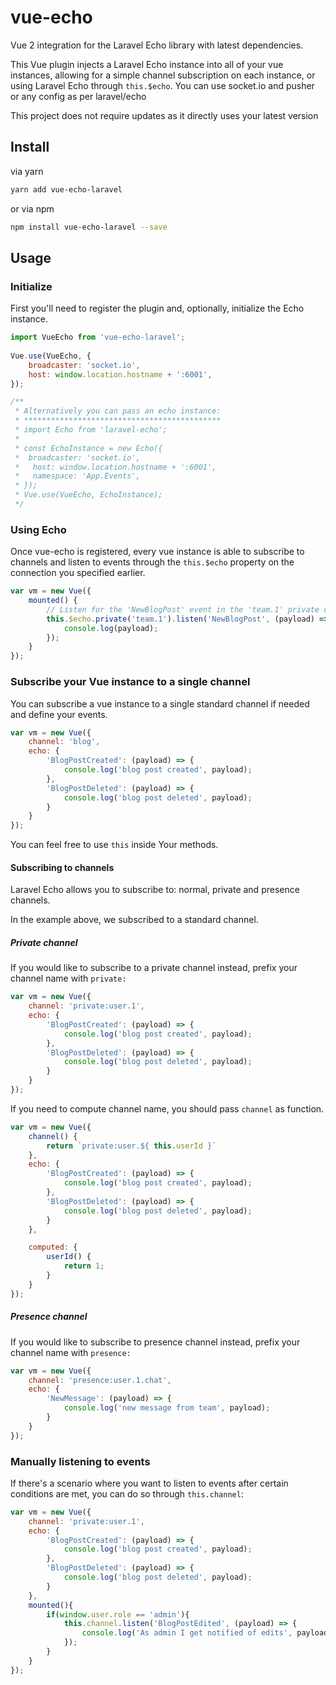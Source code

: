 # vue-echo
Vue 2 integration for the Laravel Echo library with latest dependencies.

This Vue plugin injects a Laravel Echo instance into all of your vue instances, allowing for a simple channel subscription on each instance, or using Laravel Echo through `this.$echo`.
You can use socket.io and pusher or any config as per laravel/echo

This project does not require updates as it directly uses your latest version

## Install

via yarn
``` bash
yarn add vue-echo-laravel
```

or via npm

``` bash
npm install vue-echo-laravel --save
```

## Usage

### Initialize
First you'll need to register the plugin and, optionally, initialize the Echo instance.

``` js
import VueEcho from 'vue-echo-laravel';
  
Vue.use(VueEcho, {
    broadcaster: 'socket.io',
    host: window.location.hostname + ':6001',
});

/**
 * Alternatively you can pass an echo instance:
 * ********************************************
 * import Echo from 'laravel-echo';
 * 
 * const EchoInstance = new Echo({
 *  broadcaster: 'socket.io',
 *   host: window.location.hostname + ':6001',
 *   namespace: 'App.Events',
 * });
 * Vue.use(VueEcho, EchoInstance);
 */
```

### Using Echo
Once vue-echo is registered, every vue instance is able to subscribe to channels and listen to events through the `this.$echo` property on the connection you specified earlier.

```js
var vm = new Vue({
    mounted() {
        // Listen for the 'NewBlogPost' event in the 'team.1' private channel
        this.$echo.private('team.1').listen('NewBlogPost', (payload) => {
            console.log(payload);
        });
    }
});
```

### Subscribe your Vue instance to a single channel
You can subscribe a vue instance to a single standard channel if needed and define your events.

```js
var vm = new Vue({
    channel: 'blog',
    echo: {
        'BlogPostCreated': (payload) => {
            console.log('blog post created', payload);
        },
        'BlogPostDeleted': (payload) => {
            console.log('blog post deleted', payload);
        }
    }
});
```

You can feel free to use `this` inside Your methods. 

#### Subscribing to channels

Laravel Echo allows you to subscribe to: normal, private and presence channels.

In the example above, we subscribed to a standard channel.

##### Private channel
If you would like to subscribe to a private channel instead, prefix your channel name with `private:`

```js
var vm = new Vue({
    channel: 'private:user.1',
    echo: {
        'BlogPostCreated': (payload) => {
            console.log('blog post created', payload);
        },
        'BlogPostDeleted': (payload) => {
            console.log('blog post deleted', payload);
        }
    }
});
```

If you need to compute channel name, you should pass `channel` as function.

```js
var vm = new Vue({
    channel() {
        return `private:user.${ this.userId }`
    },
    echo: {
        'BlogPostCreated': (payload) => {
            console.log('blog post created', payload);
        },
        'BlogPostDeleted': (payload) => {
            console.log('blog post deleted', payload);
        }
    },

    computed: {
        userId() {
            return 1;
        }
    }
});
````


##### Presence channel

If you would like to subscribe to presence channel instead, prefix your channel name with `presence:`

```js
var vm = new Vue({
    channel: 'presence:user.1.chat',
    echo: {
        'NewMessage': (payload) => {
            console.log('new message from team', payload);
        }
    }
});
```

### Manually listening to events

If there's a scenario where you want to listen to events after certain conditions are met, you can do so through `this.channel`:

```js
var vm = new Vue({
    channel: 'private:user.1',
    echo: {
        'BlogPostCreated': (payload) => {
            console.log('blog post created', payload);
        },
        'BlogPostDeleted': (payload) => {
            console.log('blog post deleted', payload);
        }
    },
    mounted(){
        if(window.user.role == 'admin'){
            this.channel.listen('BlogPostEdited', (payload) => {
                console.log('As admin I get notified of edits', payload);
            });
        }
    }
});
```
